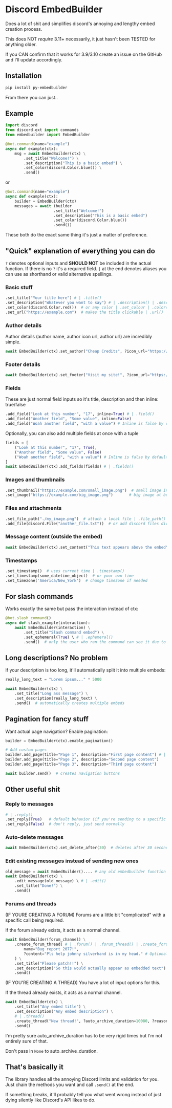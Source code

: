 # Discord EmbedBuilder

Does a lot of shit and simplifies discord's annoying and lengthy embed creation process.

This does NOT *require* 3.11+ necessarily, it just hasn't been TESTED for anything older.

If you CAN confirm that it works for 3.9/3.10 create an issue on the GitHub and I'll update accordingly.


## Installation
```bash
pip install py-embedbuilder
```
From there you can just..

## Example
```py
import discord
from discord.ext import commands
from embedbuilder import EmbedBuilder

@bot.command(name="example")
async def example(ctx):
    msg = await EmbedBuilder(ctx) \
        .set_title("Welcome!") \
        .set_description("This is a basic embed") \
        .set_color(discord.Color.blue()) \
        .send()
```

or

```py
@bot.command(name="example")
async def example(ctx):
    builder = EmbedBuilder(ctx)
    messages = await (builder
                     .set_title("Welcome!")
                     .set_description("This is a basic embed")
                     .set_color(discord.Color.blue())
                     .send())
```

These both do the exact same thing it's just a matter of preference.

## "Quick" explanation of everything you can do

`?` denotes optional inputs and **SHOULD NOT** be included in the actual function. If there is no `?` it's a required field.
`|` at the end denotes aliases you can use as shorthand or valid alternative spellings.

### Basic stuff
```py
.set_title("Your title here") # | .title()
.set_description("Whatever you want to say") # | .description() | .desc()
.set_color(discord.Color.red())  # or any color | .set_colour | .color() | .colour()
.set_url("https://example.com")  # makes the title clickable | .url()
```

### Author details
Author details (author name, author icon url, author url) are incredibly simple.
```py
await EmbedBuilder(ctx).set_author("Cheap Credits", ?icon_url="https://example.com/img.png", ?url="https://cheap.ypuf.xyz") # | .author()
```

### Footer details
```py
await EmbedBuilder(ctx).set_footer("Visit my site!", ?icon_url="https://example.com/img.png") # .footer()
```

### Fields
These are just normal field inputs so it's title, description and then inline: true/false
```py
.add_field("Look at this number", "17", inline=True) # | .field()
.add_field("Another field", "Some value", inline=False)
.add_field("Woah another field", "with a value") # Inline is false by default
```

Optionally, you can also add multiple fields at once with a tuple

```py
fields = [
    ("Look at this number", "17", True),
    ("Another field", "Some value", False)
    ("Woah another field", "with a value") # Inline is false by default
]
await EmbedBuilder(ctx).add_fields(fields) # | .fields()
```

### Images and thumbnails
```py
.set_thumbnail("https://example.com/small_image.png")  # small image in top right | .thumb()
.set_image("https://example.com/big_image.png")       # big image at bottom | .image() | .img()
```

### Files and attachments
```py
.set_file_path("./my_image.png")  # attach a local file | .file_path() | .f_path()
.add_file(discord.File("another_file.txt"))  # or add discord files directly | .file() | .f()
```

### Message content (outside the embed)
```py
await EmbedBuilder(ctx).set_content("This text appears above the embed") # | .content()
```

### Timestamps
```py
.set_timestamp()  # uses current time | .timestamp()
.set_timestamp(some_datetime_object)  # or your own time
.set_timezone('America/New_York')  # change timezone if needed
```

## For slash commands
Works exactly the same but pass the interaction instead of ctx:
```py
@bot.slash_command()
async def slash_example(interaction):
    await EmbedBuilder(interaction) \
        .set_title("Slash command embed") \
        .set_ephemeral(True) \ # | .ephemeral()
        .send()  # only the user who ran the command can see it due to ephemeral being True
```

## Long descriptions? No problem
If your description is too long, it'll automatically split it into multiple embeds:
```py
really_long_text = "Lorem ipsum..." * 5000

await EmbedBuilder(ctx) \
    .set_title("Long ass message") \
    .set_description(really_long_text) \
    .send()  # automatically creates multiple embeds
```

## Pagination for fancy stuff
Want actual page navigation? Enable pagination:
```py
builder = EmbedBuilder(ctx).enable_pagination()

# Add custom pages
builder.add_page(title="Page 1", description="First page content") # | .page()
builder.add_page(title="Page 2", description="Second page content")
builder.add_page(title="Page 3", description="Third page content")

await builder.send()  # creates navigation buttons
```

## Other useful shit

### Reply to messages
```py
# | .reply()
.set_reply(True)   # default behavior (if you're sending to a specific channel it won't reply to the user anyway)
.set_reply(False)  # don't reply, just send normally
```

### Auto-delete messages
```py
await EmbedBuilder(ctx).set_delete_after(30)  # deletes after 30 seconds | .delete_after() .delete()
```

### Edit existing messages instead of sending new ones
```py
old_message = await EmbedBuilder().... # any old embedbuilder function or any old embed at all
await EmbedBuilder(ctx) \
    .edit_message(old_message) \ # | .edit()
    .set_title("Done!") \
    .send()
```

### Forums and threads
(IF YOURE CREATING A FORUM) Forums are a little bit "complicated" with a specific call being required.

If the forum already exists, it acts as a normal channel.
```py
await EmbedBuilder(forum_channel) \
    .create_forum_thread( # | .forum() | .forum_thread() | .create_forum
        name="Bug report 2077!",
        ?content="Pls help johnny silverhand is in my head." # Optional, defaults to embed content.
    ) \
    .set_title("Please patch!!") \
    .set_description("So this would actually appear as embedded text") \
    .send()
```
(IF YOU'RE CREATING A THREAD) You have a lot of input options for this.

If the thread already exists, it acts as a normal channel.
```py
await EmbedBuilder(ctx) \
    .set_title("Any embed title") \
    .set_description("Any embed description") \
    # | .thread()
    .create_thread("New thread!", ?auto_archive_duration=10080, ?reason="I felt like creating one lol xd") \ # Duration is in minutes.
    .send()
```
I'm pretty sure auto_archive_duration has to be very rigid times but I'm not entirely sure of that.

Don't pass in `None` to auto_archive_duration.

## That's basically it
The library handles all the annoying Discord limits and validation for you. Just chain the methods you want and call `.send()` at the end.

If something breaks, it'll probably tell you what went wrong instead of just dying silently like Discord's API likes to do.
